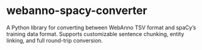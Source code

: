 # webanno-spacy-converter
 A Python library for converting between WebAnno TSV format and spaCy’s training data format. Supports customizable sentence chunking, entity linking, and full round-trip conversion.
